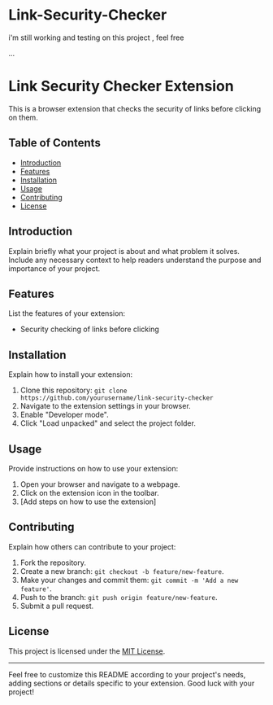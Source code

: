 # Link-Security-Checker

i'm still working and testing on this project , feel free
 
 
 ...
# Link Security Checker Extension

This is a browser extension that checks the security of links before clicking on them.

## Table of Contents

- [Introduction](#introduction)
- [Features](#features)
- [Installation](#installation)
- [Usage](#usage)
- [Contributing](#contributing)
- [License](#license)

## Introduction

Explain briefly what your project is about and what problem it solves. Include any necessary context to help readers understand the purpose and importance of your project.

## Features

List the features of your extension:

- Security checking of links before clicking

## Installation

Explain how to install your extension:

1. Clone this repository: `git clone https://github.com/yourusername/link-security-checker`
2. Navigate to the extension settings in your browser.
3. Enable "Developer mode".
4. Click "Load unpacked" and select the project folder.

## Usage

Provide instructions on how to use your extension:

1. Open your browser and navigate to a webpage.
2. Click on the extension icon in the toolbar.
3. [Add steps on how to use the extension]

## Contributing

Explain how others can contribute to your project:

1. Fork the repository.
2. Create a new branch: `git checkout -b feature/new-feature`.
3. Make your changes and commit them: `git commit -m 'Add a new feature'`.
4. Push to the branch: `git push origin feature/new-feature`.
5. Submit a pull request.

## License

This project is licensed under the [MIT License](LICENSE).

---

Feel free to customize this README according to your project's needs, adding sections or details specific to your extension. Good luck with your project!
